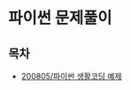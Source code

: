 # 파이썬 문제풀이

## 목차
- [200805/파이썬 생활코딩 예제](https://github.com/kjhabc2002/TIL/blob/master/Phython/Exam2020_08/20200805.md)